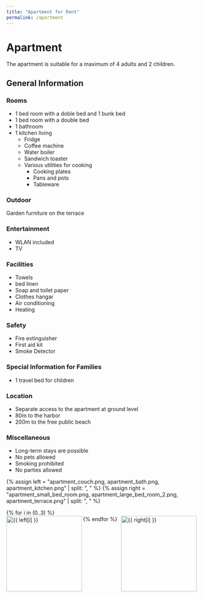 ```yaml
---
title: "Apartment for Rent"
permalink: /apartment
---
```


Apartment
====

The apartment is suitable for a maximum of 4 adults and 2 children.

## General Information

### Rooms
* 1 bed room with a doble bed and 1 bunk bed
* 1 bed room with a double bed
* 1 bathroom
* 1 kitchen living
    * Fridge
    * Coffee machine
    * Water boiler
    * Sandwich toaster
    * Various utilities for cooking 
        * Cooking plates
        * Pans and pots
        * Tableware



### Outdoor
Garden furniture on the terrace

### Entertainment
* WLAN included
* TV

### Facilities
* Towels
* bed linen
* Soap and toilet paper
* Clothes hangar
* Air conditioning
* Heating

### Safety
* Fire extinguisher
* First aid kit
* Smoke Detector

### Special Information for Families
* 1 travel bed for children

### Location
* Separate access to the apartment at ground level
* 80m to the harbor
* 200m to the free public beach

### Miscellaneous
* Long-term stays are possible
* No pets allowed
* Smoking prohibited
* No parties allowed


{% assign left = "apartment_couch.png, apartment_bath.png, apartment_kitchen.png" | split: ", " %}
{% assign right = "apartment_small_bed_room.png, apartment_large_bed_room_2.png, apartment_terrace.png" | split: ", " %}
<div class ="image-gallery">
{% for i in (0..3) %}
    <div class="box">
    <a href="{{ site.imagesurl }}{{ name }}">
      <img width=200 height=200 align="left" src="{{ site.imagesurl }}{{ left[i] }} " alt="{{ left[i] }}"  class="img-gallery" />
      <img width=200 height=200 align="right" src="{{ site.imagesurl }}{{ right[i] }} " alt="{{ right[i] }}"  class="img-gallery" />
     </a>
    </div>
 {% endfor %}
</div>
